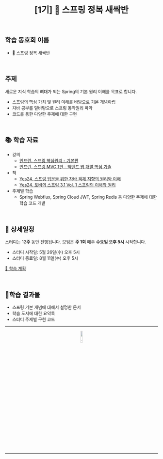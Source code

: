 <div align="center">
    <h1>[1기] 🌱 스프링 정복 새싹반 </h1>
</div>

<br />

## 학습 동호회 이름

- 🌱 스프링 정복 새싹반

<br />

## 주제

새로운 지식 학습의 뼈대가 되는 Spring의 기본 원리 이해를 목표로 합니다.

- 스프링의 핵심 가치 및 원리 이해를 바탕으로 기본 개념확립
- 자바 공부를 밑바탕으로 스프링 동작원리 파악
- 코드를 통한 다양한 주제에 대한 구현

<br />

## 📚  학습 자료

- 강의
    - [인프런. 스프링 핵심원리 - 기본편](https://www.inflearn.com/course/%EC%8A%A4%ED%94%84%EB%A7%81-%ED%95%B5%EC%8B%AC-%EC%9B%90%EB%A6%AC-%EA%B8%B0%EB%B3%B8%ED%8E%B8#)
    - [인프런. 스프링 MVC 1편 - 백엔드 웹 개발 핵심 기술](https://www.inflearn.com/course/%EC%8A%A4%ED%94%84%EB%A7%81-mvc-1#)
- 책
    - [Yes24. 스프링 입문을 위한 자바 객체 지향의 원리와 이해](http://www.yes24.com/Product/Goods/17350624?OzSrank=1)
    - [Yes24. 토비의 스프링 3.1 Vol. 1 스프링의 이해와 원리](http://www.yes24.com/Product/Goods/7516721?OzSrank=2)
- 주제별 학습
    - Spring Webflux, Spring Cloud JWT, Spring Redis 등 다양한 주제에 대한 학습 코드 개발

<br />

## 📅  상세일정

스터디는 12**주** 동안 진행됩니다. 모임은 **주 1회** 매주 **수요일 오후 5시** 시작합니다. 

- 스터디 시작일: 5월 26일(수) 오후 5시
- 스터디 종료일: 8월 11일(수) 오후 5시

[🐾 학습 계획](I%20%E2%9D%A4%EF%B8%8F%20%F0%9F%8C%B1%20%E1%84%89%E1%85%B3%E1%84%91%E1%85%B3%E1%84%85%E1%85%B5%E1%86%BC%20%E1%84%89%E1%85%B3%E1%84%90%E1%85%A5%E1%84%83%E1%85%B5%207c34cdbc2de64b4dbad5df787abbde6e/%F0%9F%90%BE%20%E1%84%92%E1%85%A1%E1%86%A8%E1%84%89%E1%85%B3%E1%86%B8%20%E1%84%80%E1%85%A8%E1%84%92%E1%85%AC%E1%86%A8%20285f83fa988f4b0b809254267e92596e.csv)

<br />

## 🌟학습 결과물

- 스프링 기본 개념에 대해서 설명한 문서
- 학습 도서에 대한 요약록
- 스터디 주제별 구현 코드

<hr />
<p align="center">
    <img width="10%" alt="_2021-05-12__1 58 58" src="https://user-images.githubusercontent.com/25525648/117926239-69859c00-b333-11eb-88d1-3c59bd5cf166.png">
</p>
<hr />

